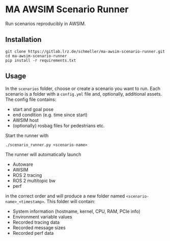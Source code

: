 # MA AWSIM Scenario Runner

Run scenarios reproducibly in AWSIM.

## Installation

```shell
git clone https://gitlab.lrz.de/schmeller/ma-awsim-scenario-runner.git
cd ma-awsim-scenario-runner
pip install -r requirements.txt
```

## Usage

In the `scenarios` folder, choose or create a scenario you want to run.
Each scenario is a folder with a `config.yml` file and, optionally, additional assets.
The config file contains:
* start and goal pose
* end condition (e.g. time since start)
* AWSIM host
* (optionally) rosbag files for pedestrians etc.

Start the runner with
```shell
./scenario_runner.py <scenario-name>
```

The runner will automatically launch
* Autoware 
* AWSIM
* ROS 2 tracing
* ROS 2 multitopic bw
* perf

in the correct order and will produce a new folder named `<scenario-name>_<timestamp>`.
This folder will contain:
* System information (hostname, kernel, CPU, RAM, PCIe info)
* Environment variable values
* Recorded tracing data
* Recorded message sizes
* Recorded perf data
